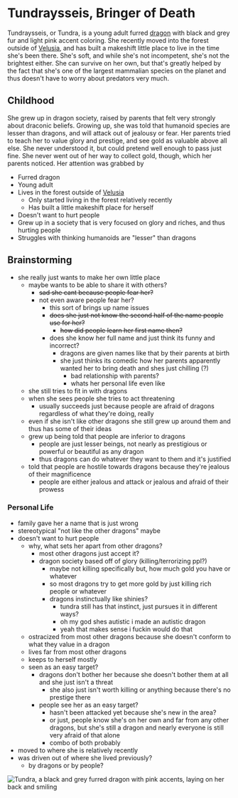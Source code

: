 # Tundraysseis, Bringer of Death

Tundraysseis, or Tundra, is a young adult furred [dragon](/races/dragons.md) with black and grey fur and light pink accent coloring. She recently moved into the forest outside of [Velusia](/countries/country-1/velusia/velusia.md), and has built a makeshift little place to live in the time she's been there. She's soft, and while she's not incompetent, she's not the brightest either. She can survive on her own, but that's greatly helped by the fact that she's one of the largest mammalian species on the planet and thus doesn't have to worry about predators very much.

## Childhood

She grew up in dragon society, raised by parents that felt very strongly about draconic beliefs. Growing up, she was told that humanoid species are lesser than dragons, and will attack out of jealousy or fear. Her parents tried to teach her to value glory and prestige, and see gold as valuable above all else. She never understood it, but could pretend well enough to pass just fine. She never went out of her way to collect gold, though, which her parents noticed. Her attention was grabbed by

- Furred dragon
- Young adult
- Lives in the forest outside of [Velusia](/countries/country-1/velusia/velusia.md)
  - Only started living in the forest relatively recently
  - Has built a little makeshift place for herself
- Doesn't want to hurt people
- Grew up in a society that is very focused on glory and riches, and thus hurting people
- Struggles with thinking humanoids are "lesser" than dragons

## Brainstorming

- she really just wants to make her own little place
  - maybe wants to be able to share it with others?
    - ~~sad she cant because people fear her?~~
    - not even aware people fear her?
      - this sort of brings up name issues
      - ~~does she just not know the second half of the name people use for her?~~
        - ~~how did people learn her first name then?~~
      - does she know her full name and just think its funny and incorrect?
        - dragons are given names like that by their parents at birth
        - she just thinks its comedic how her parents apparently wanted her to bring death and shes just chilling (?)
          - bad relationship with parents?
          - whats her personal life even like
  - she still tries to fit in with dragons
  - when she sees people she tries to act threatening
    - usually succeeds just because people are afraid of dragons regardless of what they're doing, really
  - even if she isn't like other dragons she still grew up around them and thus has some of their ideas
  - grew up being told that people are inferior to dragons
    - people are just lesser beings, not nearly as prestigious or powerful or beautiful as any dragon
    - thus dragons can do whatever they want to them and it's justified
  - told that people are hostile towards dragons because they're jealous of their magnificence
    - people are either jealous and attack or jealous and afraid of their prowess

### Personal Life

- family gave her a name that is just wrong
- stereotypical "not like the other dragons" maybe
- doesn't want to hurt people
  - why, what sets her apart from other dragons?
    - most other dragons just accept it?
    - dragon society based off of glory (killing/terrorizing ppl?)
      - maybe not killing specifically but, how much gold you have or whatever
      - so most dragons try to get more gold by just killing rich people or whatever
      - dragons instinctually like shinies?
        - tundra still has that instinct, just pursues it in different ways?
        - oh my god shes autistic i made an autistic dragon
        - yeah that makes sense i fuckin would do that
  - ostracized from most other dragons because she doesn't conform to what they value in a dragon
  - lives far from most other dragons
  - keeps to herself mostly
  - seen as an easy target?
    - dragons don't bother her because she doesn't bother them at all and she just isn't a threat
      - she also just isn't worth killing or anything because there's no prestige there
    - people see her as an easy target?
      - hasn't been attacked yet because she's new in the area?
      - or just, people know she's on her own and far from any other dragons, but she's still a dragon and nearly everyone is still very afraid of that alone
      - combo of both probably
- moved to where she is relatively recently
- was driven out of where she lived previously?
  - by dragons or by people?

![Tundra, a black and grey furred dragon with pink accents, laying on her back and smiling](/images/people/tundra-sfw.png)
